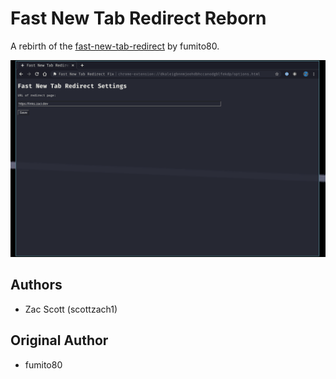 # Fast New Tab Redirect Reborn
A rebirth of the [fast-new-tab-redirect](https://chrome.google.com/webstore/detail/fast-new-tab-redirect/ohnfdmfkceojnmepofncbddpdicdjcoi?hl=en) by fumito80.

![Screenshot of options](./images/screenshot.png)

## Authors

- Zac Scott (scottzach1)

## Original Author

- fumito80